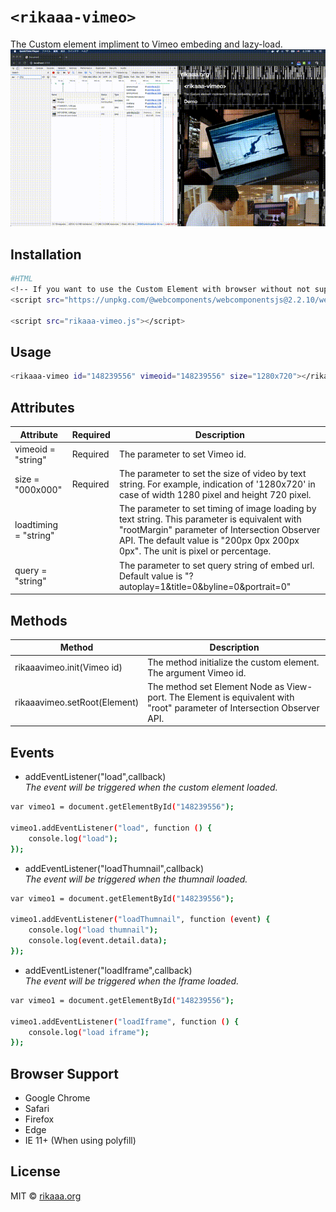 # `<rikaaa-vimeo>`
The Custom element impliment to Vimeo embeding and lazy-load.
![](rikaaa-vimeo.gif)


## Installation
```bash
#HTML
<!-- If you want to use the Custom Element with browser without not support Webcomponents.-->
<script src="https://unpkg.com/@webcomponents/webcomponentsjs@2.2.10/webcomponents-loader.js"></script>

<script src="rikaaa-vimeo.js"></script>
```

## Usage
```bash
<rikaaa-vimeo id="148239556" vimeoid="148239556" size="1280x720"></rikaaa-vimeo>
```

## Attributes
|Attribute|Required|Description
----|----|----
|vimeoid = "string"|Required|The parameter to set Vimeo id.|
|size = "000x000"|Required|The parameter to set the size of video by text string. For example, indication of '1280x720' in case of width 1280 pixel and height 720 pixel.|
|loadtiming = "string"||The parameter to set timing of image loading by text string. This parameter is equivalent with "rootMargin" parameter of Intersection Observer API. The default value is "200px 0px 200px 0px". The unit is pixel or percentage.|
|query = "string"||The parameter to set query string of embed url. Default value is "?autoplay=1&title=0&byline=0&portrait=0"|

## Methods
|Method|Description|
----|----
|rikaaavimeo.init(Vimeo id)|The method initialize the custom element. The argument Vimeo id.|
|rikaaavimeo.setRoot(Element)|The method set Element Node as View-port. The Element is equivalent with "root" parameter of Intersection Observer API.|

## Events
- addEventListener("load",callback)  
_The event will be triggered when the custom element loaded._
```bash
var vimeo1 = document.getElementById("148239556");

vimeo1.addEventListener("load", function () {
    console.log("load");
});
```


- addEventListener("loadThumnail",callback)  
_The event will be triggered when the thumnail loaded._
```bash
var vimeo1 = document.getElementById("148239556");

vimeo1.addEventListener("loadThumnail", function (event) {
    console.log("load thumnail");
    console.log(event.detail.data);
});
```

- addEventListener("loadIframe",callback)  
_The event will be triggered when the Iframe loaded._
```bash
var vimeo1 = document.getElementById("148239556");

vimeo1.addEventListener("loadIframe", function () {
    console.log("load iframe");
});
```

## Browser Support
- Google Chrome  
- Safari  
- Firefox  
- Edge  
- IE 11+ (When using polyfill)

## License
MIT © [rikaaa.org](http://rikaaa.org/)